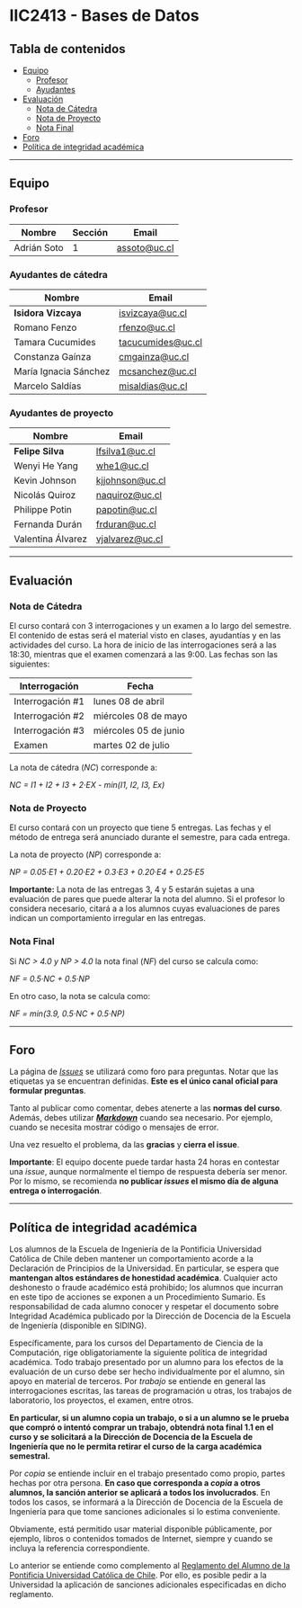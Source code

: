 # IIC2413 - Bases de Datos

## Tabla de contenidos

- [Equipo](#equipo)
  - [Profesor](#profesor)
  - [Ayudantes](#ayudantes)
- [Evaluación](#evaluación)
  - [Nota de Cátedra](#nota-de-cátedra)
  - [Nota de Proyecto](#nota-de-proyecto)
  - [Nota Final](#nota-final)
- [Foro](#foro)
- [Política de integridad académica](#política-de-integridad-académica)

---

## Equipo

### Profesor

Nombre         | Sección | Email
-------------- | ------- | ---------------------
Adrián Soto    | 1       | [assoto@uc.cl]

### Ayudantes de cátedra

Nombre                | Email
--------------------- | ----------------
**Isidora Vizcaya**   | [isvizcaya@uc.cl]
Romano Fenzo          | [rfenzo@uc.cl]
Tamara Cucumides      | [tacucumides@uc.cl]
Constanza Gaínza      | [cmgainza@uc.cl]
María Ignacia Sánchez | [mcsanchez@uc.cl]
Marcelo Saldías       | [misaldias@uc.cl]

### Ayudantes de proyecto

Nombre              | Email
------------------- | ----------------
**Felipe Silva**    | [lfsilva1@uc.cl]
Wenyi He Yang       | [whe1@uc.cl]
Kevin Johnson       | [kjjohnson@uc.cl]
Nicolás Quiroz      | [naquiroz@uc.cl]
Philippe Potin      | [papotin@uc.cl]
Fernanda Durán      | [frduran@uc.cl]
Valentina Álvarez   | [vjalvarez@uc.cl]


[assoto@uc.cl]: mailto:assoto@uc.cl
[isvizcaya@uc.cl]: mailto:isvizcaya@uc.cl
[lfsilva1@uc.cl]: mailto:lfsilva1@uc.cl
[rfenzo@uc.cl]: mailto:rfenzo@uc.cl
[whe1@uc.cl]: mailto:whe1@uc.cl
[kjjohnson@uc.cl]: mailto:kjjohnson@uc.cl
[tacucumides@uc.cl]: mailto:tacucumides@uc.cl
[cmgainza@uc.cl]: mailto:cmgainza@uc.cl
[mcsanchez@uc.cl]: mailto:mcsanchez@uc.cl
[misaldias@uc.cl]: mailto:misaldias@uc.cl
[naquiroz@uc.cl]: mailto:naquiroz@uc.cl
[papotin@uc.cl]: mailto:papotin@uc.cl
[frduran@uc.cl]: mailto:frduran@uc.cl
[vjalvarez@uc.cl]: mailto:vjalvarez@uc.cl


---

## Evaluación

### Nota de Cátedra

El curso contará con 3 interrogaciones y un examen a lo largo del semestre. El contenido de estas será el material visto en clases, ayudantías y en las actividades del curso. La hora de inicio de las interrogaciones será a las 18:30, mientras que el examen comenzará a las 9:00. Las fechas son las siguientes:

Interrogación     | Fecha
----------------- | -----------------------
Interrogación \#1 | lunes 08 de abril
Interrogación \#2 | miércoles 08 de mayo
Interrogación \#3 | miércoles 05 de junio
Examen            | martes 02 de julio

La nota de cátedra (_NC_) corresponde a:

_NC = I1 + I2 + I3 + 2·EX - min(I1, I2, I3, Ex)_

### Nota de Proyecto

El curso contará con un proyecto que tiene 5 entregas. Las fechas y el método de entrega será anunciado durante el semestre, para cada entrega.

La nota de proyecto (_NP_) corresponde a:

_NP = 0.05·E1 + 0.20·E2  + 0.3·E3 + 0.20·E4 + 0.25·E5_

**Importante:** La nota de las entregas 3, 4 y 5 estarán sujetas a una evaluación de pares que puede alterar la nota del alumno. Si el profesor lo considera necesario, citará a a los alumnos cuyas evaluaciones de pares indican un comportamiento irregular en las entregas.

### Nota Final

Si _NC > 4.0 y NP > 4.0_ la nota final (_NF_) del curso se calcula como:

_NF = 0.5·NC + 0.5·NP_

En otro caso, la nota se calcula como:

_NF = min(3.9, 0.5·NC + 0.5·NP)_

---

## Foro

La página de [_Issues_](https://github.com/IIC2413/Syllabus-2018-2/issues) se utilizará como foro para preguntas. Notar que las etiquetas ya se encuentran definidas. **Este es el único canal oficial para formular preguntas**.

Tanto al publicar como comentar, debes atenerte a las **normas del curso**. Además, debes utilizar **[_Markdown_](https://github.com/adam-p/markdown-here/wiki/Markdown-Cheatsheet#code)** cuando sea necesario. Por ejemplo, cuando se necesita mostrar código o mensajes de error.

Una vez resuelto el problema, da las **gracias** y **cierra el issue**.

**Importante**: El equipo docente puede tardar hasta 24 horas en contestar una _issue_, aunque normalmente el tiempo de respuesta debería ser menor. Por lo mismo, se recomienda **no publicar _issues_ el mismo día de alguna entrega o interrogación**.


---

## Política de integridad académica

Los alumnos de la Escuela de Ingeniería de la Pontificia Universidad Católica de Chile deben mantener un comportamiento acorde a la Declaración de Principios de la Universidad.  En particular, se espera que **mantengan altos estándares de honestidad académica**.  Cualquier acto deshonesto o fraude académico está prohibido; los alumnos que incurran en este tipo de acciones se exponen a un Procedimiento Sumario. Es responsabilidad de cada alumno conocer y respetar el documento sobre Integridad Académica publicado por la Dirección de Docencia de la Escuela de Ingeniería (disponible en SIDING).

Específicamente, para los cursos del Departamento de Ciencia de la Computación, rige obligatoriamente la siguiente política de integridad académica. Todo trabajo presentado por un alumno para los efectos de la evaluación de un curso debe ser hecho individualmente por el alumno, sin apoyo en material de terceros.  Por _trabajo_ se entiende en general las interrogaciones escritas, las tareas de programación u otras, los trabajos de laboratorio, los proyectos, el examen, entre otros.

**En particular, si un alumno copia un trabajo, o si a un alumno se le prueba que compró o intentó comprar un trabajo, obtendrá nota final 1.1 en el curso y se solicitará a la Dirección de Docencia de la Escuela de Ingeniería que no le permita retirar el curso de la carga académica semestral.**

Por _copia_ se entiende incluir en el trabajo presentado como propio, partes hechas por otra persona.  **En caso que corresponda a _copia_ a otros alumnos, la sanción anterior se aplicará a todos los involucrados**.  En todos los casos, se informará a la Dirección de Docencia de la Escuela de Ingeniería para que tome sanciones adicionales si lo estima conveniente.

Obviamente, está permitido usar material disponible públicamente, por ejemplo, libros o contenidos tomados de Internet, siempre y cuando se incluya la referencia correspondiente.

Lo anterior se entiende como complemento al [Reglamento del Alumno de la Pontificia Universidad Católica de Chile].  Por ello, es posible pedir a la Universidad la aplicación de sanciones adicionales especificadas en dicho reglamento.

[Reglamento del Alumno de la Pontificia Universidad Católica de Chile]: http://admisionyregistros.uc.cl/alumnos/informacion-academica/reglamentos-estudiantiles

